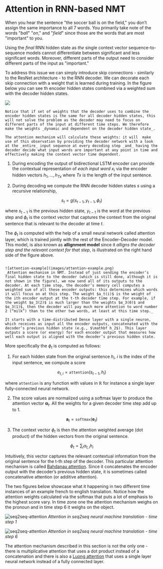# Attention in RNN-based NMT

When you hear the sentence "the soccer ball is on the field," you don’t assign the same importance to all 7 words. You primarily take note of the words "_ball_" "_on_," and "_field_" since those are the words that are most "important" to you.  

Using the _final_ RNN hidden state as _the_ single context vector  sequence-to-sequence models cannot differentiate between significant and less significant words. Moreover, different parts of the output need to consider different parts of the input as "important." 

To address this issue we can simply introduce skip connections - similarly to the ResNet architecture - to the RNN decoder. We can decorate each skip connection with a weight that is learned during training. In the figure below you can see th encoder hidden states combined via a weighted sum with the decoder hidden states.

![](images/simple-attention.png)

```{admonition} Important 
Notice that if set of weights that the decoder uses to combine the encoder hidden states is the same for all decoder hidden states, this will not solve the problem as the decoder may need to focus on different parts of the input at different time steps. We therefore make the weights _dynamic and dependent on the decoder hidden state_. 

The attention mechanism will calculate these weights: it will  make use of this observation by providing the decoder network with a look at the _entire_ input sequence at every decoding step _and_ having the decoder decide what input words are important at any point in time and effectively making the context vector time dependent.

```

1. During encoding the output of bidirectional LSTM encoder can provide the contextual representation of _each input word_ $x_i$ via the encoder hidden vectors $h_1, ..., h_{Tx}$ where $Tx$ is the length of the input sentence. 

2. During decoding we compute the RNN decoder hidden states $s$ using a recursive relationship,

$$s_t = g(s_{t-1}, y_{t-1}, \phi_t)$$

where $s_{t-1}$ is the previous hidden state, $y_{t-1}$ is the word at the previous step and $\phi_t$ is the context vector that captures the context from the original sentence that is relevant to the decoder at time $t$.  

The $\phi_t$ is computed with the help of a small neural network called attention layer, which is trained jointly with the rest of the Encoder–Decoder model. This model, is also known as **allignment model** since it _alligns the decoder step and the relevant context for that step_, is illustrated on the right hand side of the figure above.

```{admonition} Example

![attention-example](images/attention-example.png)
_Attention mechanism in NMT. Instead of just sending the encoder’s final hidden state to the decoder (which is still done, although it is not shown in the figure), we now send all of its outputs to the decoder. At each time step, the decoder’s memory cell computes a weighted sum of all these encoder outputs: this determines which words it will focus on at this step. The weight $a_t(i)$ is the weight of the ith encoder output at the t-th decoder time step. For example, if the weight $α_3(2)$ is much larger than the weights $α_3(0)$ and $α_3(1)$, then the decoder will pay much more attention to word number 2 (“milk”) than to the other two words, at least at this time step._

It starts with a time-distributed Dense layer with a single neuron, which receives as input all the encoder outputs, concatenated with the decoder’s previous hidden state (e.g., $\mathbf h_2$). This layer outputs a score (or energy) for each encoder output that measures how well each output is aligned with the decoder’s previous hidden state. 

```
More specifically the $\phi_t$ is computed as follows:

1. For each hidden state from the original sentence $h_i$, $i$ is the index of the input sentence, we compute a score

$$e_{t,i} = \mathtt{attention}(s_{t−1}, h_i)$$

where $\mathtt{attention}$ is any function with values in $\mathbb R$ for instance a single layer fully-connected neural network. 

2. The score values are normalized  using a softmax layer to produce the attention vector $\mathbf α_t$.  All the weights for a given decoder time step add up to 1. 

$$\mathbf a_t = \mathtt{softmax}(\mathbf e_{t})$$

3. The context vector $\phi_t$ is then the attention weighted average (dot product) of the hidden vectors from the original sentence. 

$$ \phi_t = \sum_i \alpha_{t,i}h_i$$

Intuitively, this vector captures the relevant contextual information from the original sentence for the t-th step of the decoder. This particular attention mechanism is called [Bahdanau attention](https://arxiv.org/abs/1409.0473). Since it concatenates the encoder output with the decoder’s previous hidden state, it is sometimes called concatenative attention (or additive attention). 

The two figures below showcase what it happening in two different time instances of an example french to english translation. Notice how the attention weights calculated via the softmax that puts a lot of emphasis to the highest score vary. In time zone one the attention mechanism weighs on the pronoun and in time step 6 it weighs on the object. 

![seq2seq-attention](images/seq2seq-attention-step1.png)
*Attention in seq2seq neural machine translation - time step 1*

![seq2seq-attention](images/seq2seq-attention-step5.png)
*Attention in seq2seq neural machine translation - time step 6* 

The attention mechanism described in this section is not the only one - there is multiplicative attention that uses a dot product instead of a concatenation and there is also a [Luong attention](https://arxiv.org/abs/1508.04025) that uses a single layer neural network instead of a fully connected layer. 


